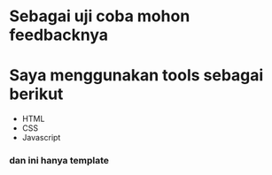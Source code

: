 # Sebagai uji coba mohon feedbacknya 
# Saya menggunakan tools sebagai berikut

- HTML
- CSS
- Javascript

### dan ini hanya template
